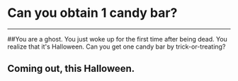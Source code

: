 # Can you obtain 1 candy bar?
---

##You are a ghost.
You just woke up for the first time after being dead. You realize that it's Halloween. Can you get one candy bar by trick-or-treating?

## Coming out, this Halloween.